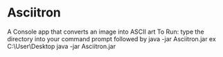 # Asciitron
A Console app that converts an image into ASCII art
To Run: type the directory into your command prompt followed by java -jar Asciitron.jar
ex C:\User\Desktop java -jar Asciitron.jar
